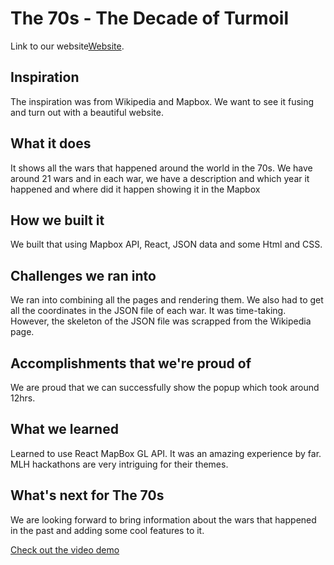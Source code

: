 # The 70s - The Decade of Turmoil

Link to our website[Website](https://the70s.netlify.app/).

## Inspiration
The inspiration was from Wikipedia and Mapbox. We want to see it fusing and turn out with a beautiful website.
## What it does
It shows all the wars that happened around the world in the 70s. We have around 21 wars and in each war, we have a description and which year it happened and where did it happen showing it in the Mapbox 
## How we built it
We built that using Mapbox API, React, JSON data and some Html and CSS.
## Challenges we ran into
We ran into combining all the pages and rendering them. We also had to get all the coordinates in the JSON file of each war. It was time-taking. However, the skeleton of the JSON file was scrapped from the Wikipedia page.
## Accomplishments that we're proud of
We are proud that we can successfully show the popup which took around 12hrs.
## What we learned
Learned to use React MapBox GL API.
It was an amazing experience by far. MLH hackathons are very intriguing for their themes.
## What's next for The 70s
We are looking forward to bring information about the wars that happened in the past and adding some cool features to it.

[Check out the video demo](https://www.youtube.com/watch?v=2sPgiIH0ATg&t=3s)
